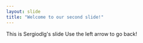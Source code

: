 ```yaml
---
layout: slide
title: "Welcome to our second slide!"
---
```

This is Sergiodlg's slide
Use the left arrow to go back!
